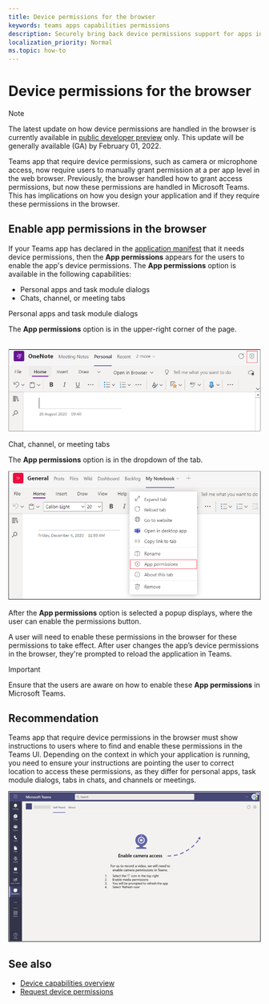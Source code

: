 ```yaml
---
title: Device permissions for the browser
keywords: teams apps capabilities permissions
description: Securely bring back device permissions support for apps in our web client
localization_priority: Normal
ms.topic: how-to
---
```


# Device permissions for the browser

> [!NOTE]
> The latest update on how device permissions are handled in the browser is currently available in [public developer preview](../../resources/dev-preview/developer-preview-intro.md) only. 
> This update will be generally available (GA) by February 01, 2022.


Teams app that require device permissions, such as camera or microphone access, now require users to manually grant permission at a per app level in the web browser. Previously, the browser handled how to grant access permissions, but now these permissions are handled in Microsoft Teams. This has implications on how you design your application and if they require these permissions in the browser.

## Enable app permissions in the browser
If your Teams app has declared in the [application manifest](native-device-permissions.md#specify-permissions) that it needs device permissions, then the **App permissions** appears for the users to enable the app's device permissions. The **App permissions** option is available in the following capabilities: 

* Personal apps and task module dialogs
* Chats, channel, or meeting tabs

Personal apps and task module dialogs

The **App permissions** option is in the upper-right corner of the page.

</br>
<img src="../../assets/images/tabs/apppermissions.png" alt="App permissions button" width="800"/>

Chat, channel, or meeting tabs

The **App permissions** option is in the dropdown of the tab.


![App permissions drop-down](../../assets/images/tabs/drop-downapppermissions.png)

After the **App permissions** option is selected a popup displays, where the user can enable the permissions button.

A user will need to enable these permissions in the browser for these permissions to take effect. After user changes the app’s device permissions in the browser, they're prompted to reload the application in Teams.

> [!IMPORTANT]
> Ensure that the users are aware on how to enable these **App permissions** in Microsoft Teams.

## Recommendation
Teams app that require device permissions in the browser must show instructions to users where to find and enable these permissions in the Teams UI. Depending on the context in which your application is running, you need to ensure your instructions are pointing the user to correct location to access these permissions, as they differ for personal apps, task module dialogs, tabs in chats, and channels or meetings.


<img src="../../assets/images/tabs/enable-access.png" alt="Enable camera access" width="800"/>

## See also

* [Device capabilities overview](device-capabilities-overview.md)
* [Request device permissions](native-device-permissions.md)
